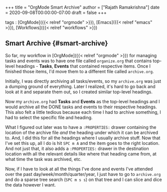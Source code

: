 +++
title = "OrgMode Smart Archive"
author = ["Rajath Ramakrishna"]
date = 2020-09-08T00:00:00-07:00
draft = false
+++

tags
: [OrgMode]({{< relref "orgmode" >}}), [Emacs]({{< relref "emacs" >}}), [Workflows]({{< relref "workflows" >}})


## Smart Archive {#smart-archive}

So far, my workflow in [OrgMode]({{< relref "orgmode" >}}) for managing tasks and events was to have one file called `organize.org` that contains top-level headings - **Tasks**, **Events** that contained respective items. Once I finished those items, I'd move them to a different file called `archive.org`.

Initially, I was directly archiving all tasks/events, so my `archive.org` was just a dumping ground of everything. Later I realized, it's hard to go back and look at it and separate them out, so I created similar top-level headings.

Now my `archive.org` had **Tasks** and **Events** as the top-level headings and I would archive all the DONE tasks and events to their respective headings. This also felt a little tedious because each time I had to archive something, I had to select the specific file and heading.

What I figured out later was to have a `:PROPERTIES:` drawer containing the location of the archive file _and_ the heading under which it can be archived to. And, I did this for all the headings where I usually archive stuff. Now that I've set this up, all I do is hit `SPC m A` and the item goes to the right location. And not just that, it also adds a `:PROPERTIES:` drawer in the destination location with all the relevant details like where that heading came from, at what time the task was archived, etc.

Now, if I have to look at all the things I've done and events I've attended over the past day/week/month/quarter/year, I just have to go to `archive.org` and do a sparse tree search (`SPC m s s`) on that tree and I can slice and dice the data however I want.
